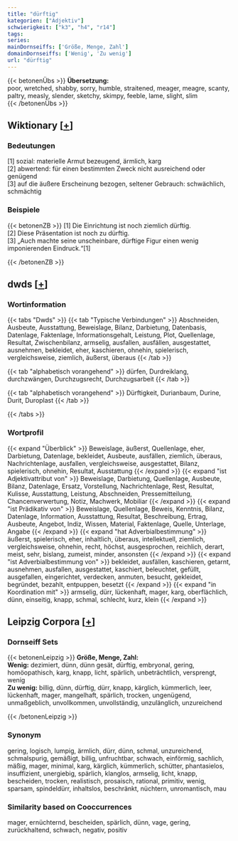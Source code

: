 ```yaml
---
title: "dürftig"
kategorien: ["Adjektiv"]
schwierigkeit: ["k3", "h4", "r14"]
tags:
series:
mainDornseiffs: ['Größe, Menge, Zahl']
domainDornseiffs: ['Wenig', 'Zu wenig']
url: "dürftig"
---
```


{{< betonenÜbs >}}
**Übersetzung:**  
poor, wretched, shabby, sorry, humble, straitened, meager, meagre, scanty, paltry, measly, slender, sketchy, skimpy, feeble, lame, slight, slim  
{{< /betonenÜbs >}}

## Wiktionary [[+](https://de.wiktionary.org/wiki/dürftig)]

### Bedeutungen
[1] sozial: materielle Armut bezeugend, ärmlich, karg  
[2] abwertend: für einen bestimmten Zweck nicht ausreichend oder genügend  
[3] auf die äußere Erscheinung bezogen, seltener Gebrauch: schwächlich, schmächtig  

### Beispiele
{{< betonenZB >}}
[1] Die Einrichtung ist noch ziemlich dürftig.  
[2] Diese Präsentation ist noch zu dürftig.  
[3] „Auch machte seine unscheinbare, dürftige Figur einen wenig imponierenden Eindruck.“[1]  

{{< /betonenZB >}}


## dwds [[+](https://www.dwds.de/wb/dürftig)]

### Wortinformation
{{< tabs "Dwds" >}}
{{< tab "Typische Verbindungen" >}}
Abschneiden, Ausbeute, Ausstattung, Beweislage, Bilanz, Darbietung, Datenbasis, Datenlage, Faktenlage, Informationsgehalt, Leistung, Plot, Quellenlage, Resultat, Zwischenbilanz, armselig, ausfallen, ausfällen, ausgestattet, ausnehmen, bekleidet, eher, kaschieren, ohnehin, spielerisch, vergleichsweise, ziemlich, äußerst, überaus
{{< /tab >}}

{{< tab "alphabetisch vorangehend" >}}
dürfen, Durdreiklang, durchzwängen, Durchzugsrecht, Durchzugsarbeit
{{< /tab >}}

{{< tab "alphabetisch vorangehend" >}}
Dürftigkeit, Durianbaum, Durine, Durit, Duroplast
{{< /tab >}}

{{< /tabs >}}

### Wortprofil
{{< expand "Überblick" >}} Beweislage, äußerst, Quellenlage, eher, Darbietung, Datenlage, bekleidet, Ausbeute, ausfällen, ziemlich, überaus, Nachrichtenlage, ausfallen, vergleichsweise, ausgestattet, Bilanz, spielerisch, ohnehin, Resultat, Ausstattung {{< /expand >}}
{{< expand "ist Adjektivattribut von" >}} Beweislage, Darbietung, Quellenlage, Ausbeute, Bilanz, Datenlage, Ersatz, Vorstellung, Nachrichtenlage, Rest, Resultat, Kulisse, Ausstattung, Leistung, Abschneiden, Pressemitteilung, Chancenverwertung, Notiz, Machwerk, Mobiliar {{< /expand >}}
{{< expand "ist Prädikativ von" >}} Beweislage, Quellenlage, Beweis, Kenntnis, Bilanz, Datenlage, Information, Ausstattung, Resultat, Beschreibung, Ertrag, Ausbeute, Angebot, Indiz, Wissen, Material, Faktenlage, Quelle, Unterlage, Angabe {{< /expand >}}
{{< expand "hat Adverbialbestimmung" >}} äußerst, spielerisch, eher, inhaltlich, überaus, intellektuell, ziemlich, vergleichsweise, ohnehin, recht, höchst, ausgesprochen, reichlich, derart, meist, sehr, bislang, zumeist, minder, ansonsten {{< /expand >}}
{{< expand "ist Adverbialbestimmung von" >}} bekleidet, ausfällen, kaschieren, getarnt, ausnehmen, ausfallen, ausgestattet, kaschiert, beleuchtet, gefüllt, ausgefallen, eingerichtet, verdecken, anmuten, besucht, gekleidet, begründet, bezahlt, entpuppen, besetzt {{< /expand >}}
{{< expand "in Koordination mit" >}} armselig, dürr, lückenhaft, mager, karg, oberflächlich, dünn, einseitig, knapp, schmal, schlecht, kurz, klein {{< /expand >}}

## Leipzig Corpora [[+](https://corpora.uni-leipzig.de/en/res?word=dürftig&corpusId=deu_newscrawl-public_2018)]

### Dornseiff Sets
{{< betonenLeipzig >}}
**Größe, Menge, Zahl:**  
**Wenig:** dezimiert, dünn, dünn gesät, dürftig, embryonal, gering, homöopathisch, karg, knapp, licht, spärlich, unbeträchtlich, versprengt, wenig  
**Zu wenig:** billig, dünn, dürftig, dürr, knapp, kärglich, kümmerlich, leer, lückenhaft, mager, mangelhaft, spärlich, trocken, ungenügend, unmaßgeblich, unvollkommen, unvollständig, unzulänglich, unzureichend  

{{< /betonenLeipzig >}}

### Synonym
gering, logisch, lumpig, ärmlich, dürr, dünn, schmal, unzureichend, schmalspurig, gemäßigt, billig, unfruchtbar, schwach, einförmig, sachlich, mäßig, mager, minimal, karg, kärglich, kümmerlich, schütter, phantasielos, insuffizient, unergiebig, spärlich, klanglos, armselig, licht, knapp, bescheiden, trocken, realistisch, prosaisch, rational, primitiv, wenig, sparsam, spindeldürr, inhaltslos, beschränkt, nüchtern, unromantisch, mau


### Similarity based on Cooccurrences
mager, ernüchternd, bescheiden, spärlich, dünn, vage, gering, zurückhaltend, schwach, negativ, positiv

